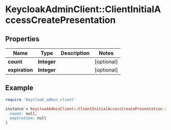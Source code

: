 # KeycloakAdminClient::ClientInitialAccessCreatePresentation

## Properties

| Name | Type | Description | Notes |
| ---- | ---- | ----------- | ----- |
| **count** | **Integer** |  | [optional] |
| **expiration** | **Integer** |  | [optional] |

## Example

```ruby
require 'keycloak_admin_client'

instance = KeycloakAdminClient::ClientInitialAccessCreatePresentation.new(
  count: null,
  expiration: null
)
```

